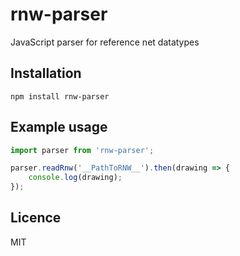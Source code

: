 # rnw-parser

JavaScript parser for reference net datatypes

## Installation

`npm install rnw-parser`

## Example usage 

```JavaScript
import parser from 'rnw-parser';

parser.readRnw('__PathToRNW__').then(drawing => {
    console.log(drawing);
});

```

## Licence
MIT


